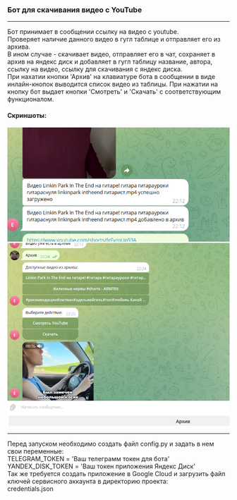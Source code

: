 ### Бот для скачивания видео с YouTube

---

Бот принимает в сообщении ссылку на видео с youtube.  
Проверяет наличие данного видео в гугл таблице и отправляет его из архива.  
В ином случае -  скачивает видео, отправляет его в чат, сохраняет в архив на яндекс диск и добавляет в гугл таблицу название, автора, ссылку на видео, ссылку для скачивания с яндекс диска.  
При нахатии кнопки 'Архив' на клавиатуре бота в сообщении в виде инлайн-кнопок выводится список видео из таблицы. При нажатии на кнопку бот выдает кнопки 'Смотреть' и 'Скачать' с соответствующим функционалом.  

#### Скриншоты:  
![Image alt](https://github.com/IvanSitnikov1/pull_video_bot/blob/main/screenshots/1.png)  
![Image alt](https://github.com/IvanSitnikov1/pull_video_bot/blob/main/screenshots/2.png)  

---

Перед запуском необходимо создать файл config.py и задать в нем свои переменные:  
TELEGRAM_TOKEN = 'Ваш телеграмм токен для бота'  
YANDEX_DISK_TOKEN = 'Ваш токен приложения Яндекс Диск'  
Так же требуется создать приложение в Google Cloud и загрузить файл ключей сервисного аккаунта в директорию проекта:  
credentials.json  
